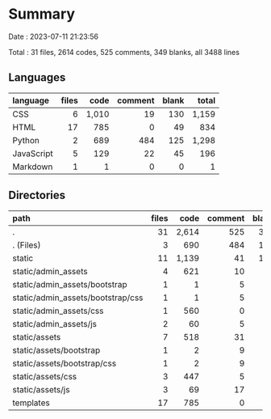 # Summary

Date : 2023-07-11 21:23:56

Total : 31 files,  2614 codes, 525 comments, 349 blanks, all 3488 lines

## Languages
| language | files | code | comment | blank | total |
| :--- | ---: | ---: | ---: | ---: | ---: |
| CSS | 6 | 1,010 | 19 | 130 | 1,159 |
| HTML | 17 | 785 | 0 | 49 | 834 |
| Python | 2 | 689 | 484 | 125 | 1,298 |
| JavaScript | 5 | 129 | 22 | 45 | 196 |
| Markdown | 1 | 1 | 0 | 0 | 1 |

## Directories
| path | files | code | comment | blank | total |
| :--- | ---: | ---: | ---: | ---: | ---: |
| . | 31 | 2,614 | 525 | 349 | 3,488 |
| . (Files) | 3 | 690 | 484 | 125 | 1,299 |
| static | 11 | 1,139 | 41 | 175 | 1,355 |
| static/admin_assets | 4 | 621 | 10 | 89 | 720 |
| static/admin_assets/bootstrap | 1 | 1 | 5 | 0 | 6 |
| static/admin_assets/bootstrap/css | 1 | 1 | 5 | 0 | 6 |
| static/admin_assets/css | 1 | 560 | 0 | 69 | 629 |
| static/admin_assets/js | 2 | 60 | 5 | 20 | 85 |
| static/assets | 7 | 518 | 31 | 86 | 635 |
| static/assets/bootstrap | 1 | 2 | 9 | 0 | 11 |
| static/assets/bootstrap/css | 1 | 2 | 9 | 0 | 11 |
| static/assets/css | 3 | 447 | 5 | 61 | 513 |
| static/assets/js | 3 | 69 | 17 | 25 | 111 |
| templates | 17 | 785 | 0 | 49 | 834 |